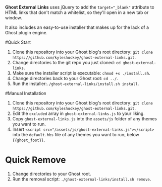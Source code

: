 **Ghost External Links** uses jQuery to add the `target="_blank"` attribute to HTML links that don't match a whitelist, so they'll open in a new tab or window.

It also includes an easy-to-use installer that makes up for the lack of a Ghost plugin engine.

#Quick Start
1. Clone this repository into your Ghost blog's root directory: `git clone https://github.com/kyleshockey/ghost-external-links.git`.
2. Change directories to the git repo you just cloned: `cd ghost-external-links`.
3. Make sure the installer script is executable: `chmod +x ./install.sh`.
4. Change directories back to your Ghost root: `cd ../`.
5. Run the installer:`./ghost-external-links/install.sh install`.

#Manual Installation
1. Clone this repository into your Ghost blog's root directory: `git clone https://github.com/kyleshockey/ghost-external-links.git`.
2. Edit the `excluded` array in `ghost-external-links.js` to your liking.
3. Copy `ghost-external-links.js` into the `assets/js` folder of any themes you want to run.
4. Insert `<script src="/assets/js/ghost-external-links.js"></script>` into the `default.hbs` file of any themes you want to run, below `{{ghost_foot}}`.

# Quick Remove
1. Change directories to your Ghost root.
2. Run the removal script: `./ghost-external-links/install.sh remove`.